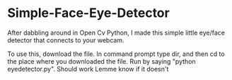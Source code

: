 # Simple-Face-Eye-Detector
After dabbling around in Open Cv Python, I made this simple little eye/face detector that connects to your webcam.

To use this, download the file. In command prompt type dir, and then cd to the place where you downloaded the file. Run by saying "python eyedetector.py". Should work
Lemme know if it doesn't 
